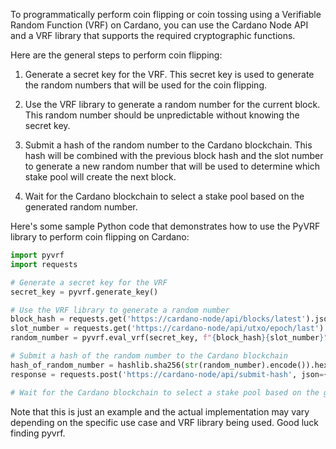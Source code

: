 To programmatically perform coin flipping or coin tossing using a Verifiable Random Function (VRF) on Cardano, you can use the Cardano Node API and a VRF library that supports the required cryptographic functions.

Here are the general steps to perform coin flipping:

1. Generate a secret key for the VRF. This secret key is used to generate the random numbers that will be used for the coin flipping.

2. Use the VRF library to generate a random number for the current block. This random number should be unpredictable without knowing the secret key.

3. Submit a hash of the random number to the Cardano blockchain. This hash will be combined with the previous block hash and the slot number to generate a new random number that will be used to determine which stake pool will create the next block.

4. Wait for the Cardano blockchain to select a stake pool based on the generated random number.

Here's some sample Python code that demonstrates how to use the PyVRF library to perform coin flipping on Cardano:

```python
import pyvrf
import requests

# Generate a secret key for the VRF
secret_key = pyvrf.generate_key()

# Use the VRF library to generate a random number
block_hash = requests.get('https://cardano-node/api/blocks/latest').json()['hash']
slot_number = requests.get('https://cardano-node/api/utxo/epoch/last').json()['epoch'] * 21600
random_number = pyvrf.eval_vrf(secret_key, f"{block_hash}{slot_number}")

# Submit a hash of the random number to the Cardano blockchain
hash_of_random_number = hashlib.sha256(str(random_number).encode()).hexdigest()
response = requests.post('https://cardano-node/api/submit-hash', json={"hash": hash_of_random_number})

# Wait for the Cardano blockchain to select a stake pool based on the generated random number
```

Note that this is just an example and the actual implementation may vary depending on the specific use case and VRF library being used.
Good luck finding pyvrf.
